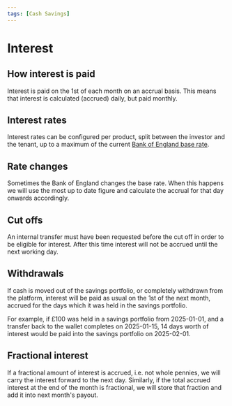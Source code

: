 ```yaml
---
tags: [Cash Savings]
---
```


# Interest

## How interest is paid

Interest is paid on the 1st of each month on an accrual basis. This means that interest is calculated (accrued) daily, but paid monthly. 

## Interest rates

Interest rates can be configured per product, split between the investor and the tenant, up to a maximum of the current [Bank of England base rate](https://www.bankofengland.co.uk/monetary-policy/the-interest-rate-bank-rate).

## Rate changes

Sometimes the Bank of England changes the base rate. When this happens we will use the most up to date figure and calculate the accrual for that day onwards accordingly. 

## Cut offs

An internal transfer must have been requested before the cut off in order to be eligible for interest. After this time interest will not be accrued until the next working day.

## Withdrawals

If cash is moved out of the savings portfolio, or completely withdrawn from the platform, interest will be paid as usual on the 1st of the next month, accrued for the days which it was held in the savings portfolio.

For example, if £100 was held in a savings portfolio from 2025-01-01, and a transfer back to the wallet completes on 2025-01-15, 14 days worth of interest would be paid into the savings portfolio on 2025-02-01.

## Fractional interest

If a fractional amount of interest is accrued, i.e. not whole pennies, we will carry the interest forward to the next day. Similarly, if the total accrued interest at the end of the month is fractional, we will store that fraction and add it into next month's payout.